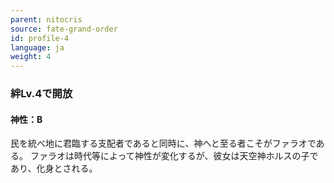 ```yaml
---
parent: nitocris
source: fate-grand-order
id: profile-4
language: ja
weight: 4
---
```


### 絆Lv.4で開放

#### 神性：B

民を統べ地に君臨する支配者であると同時に、神へと至る者こそがファラオである。
ファラオは時代等によって神性が変化するが、彼女は天空神ホルスの子であり、化身とされる。
